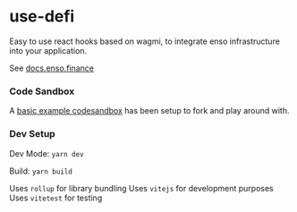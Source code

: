 # use-defi

Easy to use react hooks based on wagmi, to integrate enso infrastructure into your application.

See [docs.enso.finance](https://docs.enso.finance/react-hooks/getting-started)

### Code Sandbox

A [basic example codesandbox](https://codesandbox.io/p/sandbox/determined-gould-8hh436?file=%2Fsrc%2FApp.tsx%3A1%2C1) has been setup to fork and play around with.

### Dev Setup

Dev Mode: `yarn dev`

Build: `yarn build`

Uses `rollup` for library bundling
Uses `vitejs` for development purposes
Uses `vitetest` for testing
